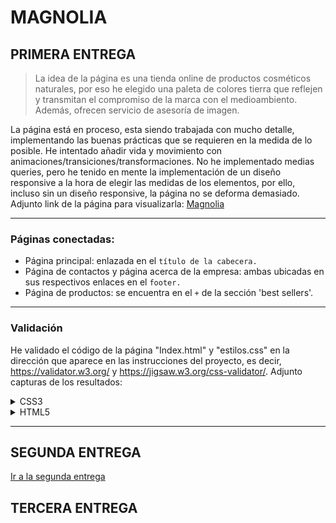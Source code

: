 # MAGNOLIA
## PRIMERA ENTREGA
>  La idea de la página es una tienda online de productos cosméticos naturales, por eso he elegido una paleta de colores
> tierra que reflejen y transmitan el compromiso de la marca con el medioambiento. Además, ofrecen servicio de asesoría de imagen.

La página está en proceso, esta siendo trabajada con mucho detalle, implementando las buenas prácticas que se requieren en la medida
de lo posible. He intentado añadir vida y movimiento con animaciones/transiciones/transformaciones. No he implementado medias queries, 
pero he tenido en mente la implementación de un diseño responsive a la hora de elegir las medidas de los elementos, por ello, incluso
sin un diseño responsive, la página no se deforma demasiado. Adjunto link de la página para visualizarla: [Magnolia](https://lmrocio.github.io/Proyecto2_Lenguaje/)
<hr>

### Páginas conectadas:
- Página principal: enlazada en el ``título de la cabecera.``
- Página de contactos y página acerca de la empresa: ambas ubicadas en sus respectivos enlaces en el ``footer.``
- Página de productos: se encuentra en el ``+`` de la sección 'best sellers'.
<hr>

### Validación

He validado el código de la página "Index.html" y "estilos.css" en la dirección que aparece en las instrucciones del proyecto, es decir,
https://validator.w3.org/ y https://jigsaw.w3.org/css-validator/. Adjunto capturas de los resultados:

<details> <summary>CSS3</summary>
  
 ![Validador CSS3](https://github.com/Lmrocio/Proyecto2_Lenguaje/blob/main/validador/Captura%20de%20pantalla%202025-01-28%20231054.png?raw=true)
 
</details>

<details> <summary>HTML5</summary>
  
![Validador HTML5 1/5](https://github.com/Lmrocio/Proyecto2_Lenguaje/blob/main/validador/Captura%20de%20pantalla%202025-01-28%20231528.png?raw=true)
![Validador HTML5 2/5](https://github.com/Lmrocio/Proyecto2_Lenguaje/blob/main/validador/Captura%20de%20pantalla%202025-01-28%20231541.png?raw=true)
![Validador HTML5 3/5](https://github.com/Lmrocio/Proyecto2_Lenguaje/blob/main/validador/Captura%20de%20pantalla%202025-01-28%20231550.png?raw=true)
![Validador HTML5 4/5](https://github.com/Lmrocio/Proyecto2_Lenguaje/blob/main/validador/Captura%20de%20pantalla%202025-01-28%20231618.png?raw=true)
![Validador HTML5 5/5](https://github.com/Lmrocio/Proyecto2_Lenguaje/blob/main/validador/Captura%20de%20pantalla%202025-01-28%20231627.png?raw=true)
</details>


<hr>

## SEGUNDA ENTREGA

[Ir a la segunda entrega](Documentación/Segunda_entrega.md)

## TERCERA ENTREGA

